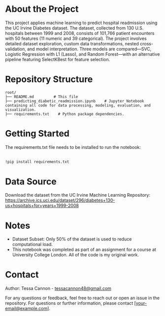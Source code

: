 # About the Project

This project applies machine learning to predict hospital readmission using the UC Irvine Diabetes dataset. The dataset, collected from 130 U.S. hospitals between 1999 and 2008, consists of 101,766 patient encounters with 50 features (11 numeric and 39 categorical). The project involves detailed dataset exploration, custom data transformations, nested cross-validation, and model interpretation. Three models are compared—SVC, Logistic Regression with L1 (Lasso), and Random Forest—with an alternative pipeline featuring SelectKBest for feature selection.

# Repository Structure
```
root/
├── README.md         # This file
├── predicting_diabetic_readmission.ipynb    # Jupyter Notebook containing all code for data processing, modeling, evaluation, and visualization.
├── requirements.txt    # Python package dependencies.
```
# Getting Started

The requirements.txt file needs to be installed to run the notebook: 

######
    !pip install requirements.txt
    
# Data Source

Download the dataset from the UC Irvine Machine Learning Repository: https://archive.ics.uci.edu/dataset/296/diabetes+130-us+hospitals+for+years+1999-2008

# Notes
- Dataset Subset: Only 50% of the dataset is used to reduce computational load.
- This notebook was completed as part of an assignment for a course at University College London. All of the code is my original work.

# Contact

Author: Tessa Cannon - tessacannon48@gmail.com

For any questions or feedback, feel free to reach out or open an issue in the repository.
For questions or further information, please contact [your-email@example.com].
